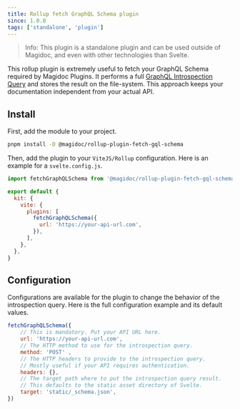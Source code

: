 ```yaml
---
title: Rollup fetch GraphQL Schema plugin
since: 1.0.0
tags: ['standalone', 'plugin']
---
```


> Info: This plugin is a standalone plugin and can be used outside of Magidoc, and even with other technologies than Svelte.

This rollup plugin is extremely useful to fetch your GraphQL Schema required by Magidoc Plugins. It performs a full [GraphQL Introspection Query](https://graphql.org/learn/introspection/) and stores the result on the file-system. This approach keeps your documentation independent from your actual API.

## Install

First, add the module to your project.

```bash
pnpm install -D @magidoc/rollup-plugin-fetch-gql-schema
```

Then, add the plugin to your `ViteJS/Rollup` configuration. Here is an example for a `svelte.config.js`.

```javascript
import fetchGraphQLSchema from '@magidoc/rollup-plugin-fetch-gql-schema'

export default {
  kit: {
    vite: {
      plugins: [
        fetchGraphQLSchema({
          url: 'https://your-api-url.com',
        }),
      ],
    },
  },
}
```

## Configuration

Configurations are available for the plugin to change the behavior of the introspection query. Here is the full configuration example and its default values.

```javascript
fetchGraphQLSchema({
    // This is mandatory. Put your API URL here.
    url: 'https://your-api-url.com',
    // The HTTP method to use for the introspection query.
    method: 'POST' ,
    // The HTTP headers to provide to the introspection query.
    // Mostly useful if your API requires authentication.
    headers: {},
    // The target path where to put the introspection query result.
    // This defaults to the static asset directory of Svelte.
    target: 'static/_schema.json',
})
```
